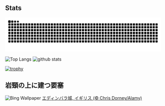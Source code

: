 ## Stats
<picture>
  <source media="(prefers-color-scheme: dark)" srcset="https://raw.githubusercontent.com/ba230t/ba230t/output/github-contribution-grid-snake-dark.svg">
  <source media="(prefers-color-scheme: light)" srcset="https://raw.githubusercontent.com/ba230t/ba230t/output/github-contribution-grid-snake.svg">
  <img alt="github contribution grid snake animation" src="https://raw.githubusercontent.com/ba230t/ba230t/output/github-contribution-grid-snake.svg">
</picture>

<p align="left">
  <img alt="Top Langs" height="150px" src="https://github-readme-stats.vercel.app/api/top-langs/?username=ba230t&layout=compact&theme=transparent" />
  <img alt="github stats" height="150px" src="https://github-readme-stats.vercel.app/api?username=ba230t&theme=transparent" />
</p>

[![trophy](https://github-profile-trophy.vercel.app/?username=ba230t&theme=transparent&column=7)](https://github.com/ryo-ma/github-profile-trophy)


<!-- Bing Wallpaper Start -->
## 岩頸の上に建つ要塞
![Bing Wallpaper](https://www.bing.com/th?id=OHR.HauntedEdinburgh_JA-JP6454143527_1920x1080.jpg&rf=LaDigue_1920x1080.jpg&pid=hp)
[エディンバラ城, イギリス (© Chris Dorney/Alamy)](https://www.bing.com/search?q=%E3%82%A8%E3%83%87%E3%82%A3%E3%83%B3%E3%83%90%E3%83%A9%E5%9F%8E&form=hpcapt&filters=HpDate%3a%2220241029_1500%22)
<!-- Bing Wallpaper End -->
